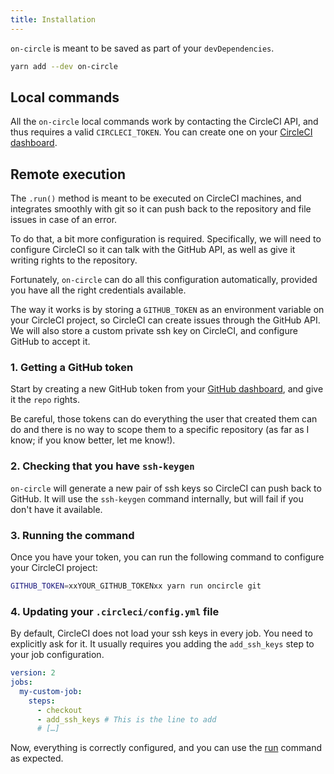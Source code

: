 ```yaml
---
title: Installation
---
```


`on-circle` is meant to be saved as part of your `devDependencies`.

```bash
yarn add --dev on-circle
```

## Local commands

All the `on-circle` local commands work by contacting the CircleCI API, and thus
requires a valid `CIRCLECI_TOKEN`. You can create one on your [CircleCI
dashboard][1].

## Remote execution

The `.run()` method is meant to be executed on CircleCI machines, and integrates
smoothly with git so it can push back to the repository and file issues in case
of an error.

To do that, a bit more configuration is required. Specifically, we will need to
configure CircleCI so it can talk with the GitHub API, as well as give it
writing rights to the repository.

Fortunately, `on-circle` can do all this configuration automatically, provided
you have all the right credentials available.

The way it works is by storing a `GITHUB_TOKEN` as an environment variable on
your CircleCI project, so CircleCI can create issues through the GitHub API. We
will also store a custom private ssh key on CircleCI, and configure GitHub to
accept it.

### 1. Getting a GitHub token

Start by creating a new GitHub token from your [GitHub dashboard][2], and give
it the `repo` rights.

Be careful, those tokens can do everything the user that created them can do and
there is no way to scope them to a specific repository (as far as I know; if you
know better, let me know!).

### 2. Checking that you have `ssh-keygen`

`on-circle` will generate a new pair of ssh keys so CircleCI can push back to
GitHub. It will use the `ssh-keygen` command internally, but will fail if you
don't have it available.

### 3. Running the command

Once you have your token, you can run the following command to configure your
CircleCI project:

```bash
GITHUB_TOKEN=xxYOUR_GITHUB_TOKENxx yarn run oncircle git
```

### 4. Updating your `.circleci/config.yml` file

By default, CircleCI does not load your ssh keys in every job. You need to
explicitly ask for it. It usually requires you adding the `add_ssh_keys` step to
your job configuration.

```yaml
version: 2
jobs:
  my-custom-job:
    steps:
      - checkout
      - add_ssh_keys # This is the line to add
      # […]
```

Now, everything is correctly configured, and you can use the [run][3]
command as expected.

[1]: https://app.circleci.com/settings/user/tokens
[2]: https://github.com/settings/tokens
[3]: /run/
